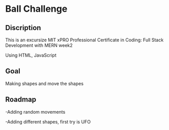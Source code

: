 # Ball Challenge

## Discription

This is an excursize MIT xPRO Professional Certificate in Coding: Full Stack Development with MERN week2 

Using HTML, JavaScript

## Goal

Making shapes and move the shapes

## Roadmap

-Adding random movements

-Adding different shapes, first try is UFO

